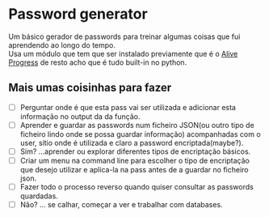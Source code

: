 # Password generator

Um básico gerador de passwords para treinar algumas coisas que fui aprendendo ao longo do tempo.  
Usa um módulo que tem que ser instalado previamente que é o [Alive Progress](https://github.com/rsalmei/alive-progress) de resto acho que é tudo built-in no python.

## Mais umas coisinhas para fazer

- [ ] Perguntar onde é que esta pass vai ser utilizada e adicionar esta informação no output da da função.  
- [ ] Aprender e guardar as passwords num ficheiro JSON(ou outro tipo de ficheiro lindo onde se possa guardar informação) acompanhadas com o user, sítio onde é utilizada e claro a password encriptada(maybe?).  
- [ ] Sim? ...aprender ou explorar diferentes tipos de encriptação básicos.
- [ ] Criar um menu na command line para escolher o tipo de encriptação que desejo utilizar e aplica-la na pass antes de a guardar no ficheiro json.  
- [ ] Fazer todo o processo reverso quando quiser consultar as passwords quardadas.  
- [ ] Não? ... se calhar, começar a ver e trabalhar com databases.  
